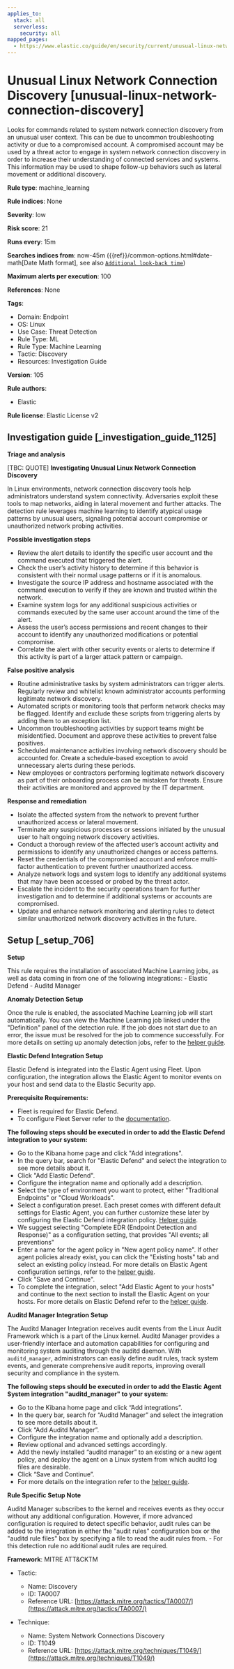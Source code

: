 ```yaml
---
applies_to:
  stack: all
  serverless:
    security: all
mapped_pages:
  - https://www.elastic.co/guide/en/security/current/unusual-linux-network-connection-discovery.html
---
```


# Unusual Linux Network Connection Discovery [unusual-linux-network-connection-discovery]

Looks for commands related to system network connection discovery from an unusual user context. This can be due to uncommon troubleshooting activity or due to a compromised account. A compromised account may be used by a threat actor to engage in system network connection discovery in order to increase their understanding of connected services and systems. This information may be used to shape follow-up behaviors such as lateral movement or additional discovery.

**Rule type**: machine_learning

**Rule indices**: None

**Severity**: low

**Risk score**: 21

**Runs every**: 15m

**Searches indices from**: now-45m ({{ref}}/common-options.html#date-math[Date Math format], see also [`Additional look-back time`](docs-content://solutions/security/detect-and-alert/create-detection-rule.md#rule-schedule))

**Maximum alerts per execution**: 100

**References**: None

**Tags**:

* Domain: Endpoint
* OS: Linux
* Use Case: Threat Detection
* Rule Type: ML
* Rule Type: Machine Learning
* Tactic: Discovery
* Resources: Investigation Guide

**Version**: 105

**Rule authors**:

* Elastic

**Rule license**: Elastic License v2

## Investigation guide [_investigation_guide_1125]

**Triage and analysis**

[TBC: QUOTE]
**Investigating Unusual Linux Network Connection Discovery**

In Linux environments, network connection discovery tools help administrators understand system connectivity. Adversaries exploit these tools to map networks, aiding in lateral movement and further attacks. The detection rule leverages machine learning to identify atypical usage patterns by unusual users, signaling potential account compromise or unauthorized network probing activities.

**Possible investigation steps**

* Review the alert details to identify the specific user account and the command executed that triggered the alert.
* Check the user’s activity history to determine if this behavior is consistent with their normal usage patterns or if it is anomalous.
* Investigate the source IP address and hostname associated with the command execution to verify if they are known and trusted within the network.
* Examine system logs for any additional suspicious activities or commands executed by the same user account around the time of the alert.
* Assess the user’s access permissions and recent changes to their account to identify any unauthorized modifications or potential compromise.
* Correlate the alert with other security events or alerts to determine if this activity is part of a larger attack pattern or campaign.

**False positive analysis**

* Routine administrative tasks by system administrators can trigger alerts. Regularly review and whitelist known administrator accounts performing legitimate network discovery.
* Automated scripts or monitoring tools that perform network checks may be flagged. Identify and exclude these scripts from triggering alerts by adding them to an exception list.
* Uncommon troubleshooting activities by support teams might be misidentified. Document and approve these activities to prevent false positives.
* Scheduled maintenance activities involving network discovery should be accounted for. Create a schedule-based exception to avoid unnecessary alerts during these periods.
* New employees or contractors performing legitimate network discovery as part of their onboarding process can be mistaken for threats. Ensure their activities are monitored and approved by the IT department.

**Response and remediation**

* Isolate the affected system from the network to prevent further unauthorized access or lateral movement.
* Terminate any suspicious processes or sessions initiated by the unusual user to halt ongoing network discovery activities.
* Conduct a thorough review of the affected user’s account activity and permissions to identify any unauthorized changes or access patterns.
* Reset the credentials of the compromised account and enforce multi-factor authentication to prevent further unauthorized access.
* Analyze network logs and system logs to identify any additional systems that may have been accessed or probed by the threat actor.
* Escalate the incident to the security operations team for further investigation and to determine if additional systems or accounts are compromised.
* Update and enhance network monitoring and alerting rules to detect similar unauthorized network discovery activities in the future.


## Setup [_setup_706]

**Setup**

This rule requires the installation of associated Machine Learning jobs, as well as data coming in from one of the following integrations: - Elastic Defend - Auditd Manager

**Anomaly Detection Setup**

Once the rule is enabled, the associated Machine Learning job will start automatically. You can view the Machine Learning job linked under the "Definition" panel of the detection rule. If the job does not start due to an error, the issue must be resolved for the job to commence successfully. For more details on setting up anomaly detection jobs, refer to the [helper guide](docs-content://explore-analyze/machine-learning/anomaly-detection.md).

**Elastic Defend Integration Setup**

Elastic Defend is integrated into the Elastic Agent using Fleet. Upon configuration, the integration allows the Elastic Agent to monitor events on your host and send data to the Elastic Security app.

**Prerequisite Requirements:**

* Fleet is required for Elastic Defend.
* To configure Fleet Server refer to the [documentation](docs-content://reference/ingestion-tools/fleet/fleet-server.md).

**The following steps should be executed in order to add the Elastic Defend integration to your system:**

* Go to the Kibana home page and click "Add integrations".
* In the query bar, search for "Elastic Defend" and select the integration to see more details about it.
* Click "Add Elastic Defend".
* Configure the integration name and optionally add a description.
* Select the type of environment you want to protect, either "Traditional Endpoints" or "Cloud Workloads".
* Select a configuration preset. Each preset comes with different default settings for Elastic Agent, you can further customize these later by configuring the Elastic Defend integration policy. [Helper guide](docs-content://solutions/security/configure-elastic-defend/configure-an-integration-policy-for-elastic-defend.md).
* We suggest selecting "Complete EDR (Endpoint Detection and Response)" as a configuration setting, that provides "All events; all preventions"
* Enter a name for the agent policy in "New agent policy name". If other agent policies already exist, you can click the "Existing hosts" tab and select an existing policy instead. For more details on Elastic Agent configuration settings, refer to the [helper guide](docs-content://reference/ingestion-tools/fleet/agent-policy.md).
* Click "Save and Continue".
* To complete the integration, select "Add Elastic Agent to your hosts" and continue to the next section to install the Elastic Agent on your hosts. For more details on Elastic Defend refer to the [helper guide](docs-content://solutions/security/configure-elastic-defend/install-elastic-defend.md).

**Auditd Manager Integration Setup**

The Auditd Manager Integration receives audit events from the Linux Audit Framework which is a part of the Linux kernel. Auditd Manager provides a user-friendly interface and automation capabilities for configuring and monitoring system auditing through the auditd daemon. With `auditd_manager`, administrators can easily define audit rules, track system events, and generate comprehensive audit reports, improving overall security and compliance in the system.

**The following steps should be executed in order to add the Elastic Agent System integration "auditd_manager" to your system:**

* Go to the Kibana home page and click “Add integrations”.
* In the query bar, search for “Auditd Manager” and select the integration to see more details about it.
* Click “Add Auditd Manager”.
* Configure the integration name and optionally add a description.
* Review optional and advanced settings accordingly.
* Add the newly installed “auditd manager” to an existing or a new agent policy, and deploy the agent on a Linux system from which auditd log files are desirable.
* Click “Save and Continue”.
* For more details on the integration refer to the [helper guide](https://docs.elastic.co/integrations/auditd_manager).

**Rule Specific Setup Note**

Auditd Manager subscribes to the kernel and receives events as they occur without any additional configuration. However, if more advanced configuration is required to detect specific behavior, audit rules can be added to the integration in either the "audit rules" configuration box or the "auditd rule files" box by specifying a file to read the audit rules from. - For this detection rule no additional audit rules are required.

**Framework**: MITRE ATT&CKTM

* Tactic:

    * Name: Discovery
    * ID: TA0007
    * Reference URL: [https://attack.mitre.org/tactics/TA0007/](https://attack.mitre.org/tactics/TA0007/)

* Technique:

    * Name: System Network Connections Discovery
    * ID: T1049
    * Reference URL: [https://attack.mitre.org/techniques/T1049/](https://attack.mitre.org/techniques/T1049/)



